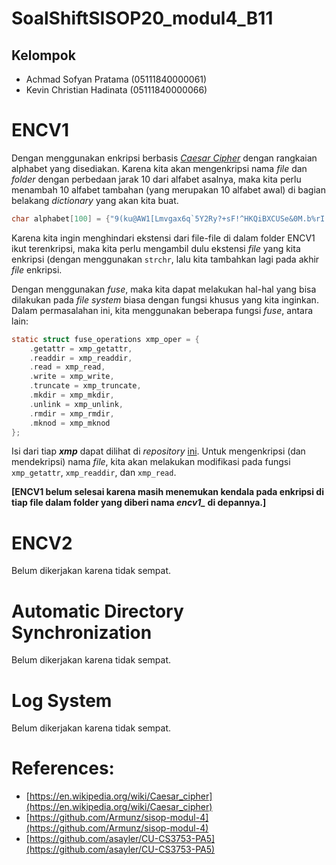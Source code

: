 # SoalShiftSISOP20_modul4_B11
## Kelompok
 - Achmad Sofyan Pratama (05111840000061)
 - Kevin Christian Hadinata (05111840000066)

# ENCV1
Dengan menggunakan enkripsi berbasis [*Caesar Cipher*](https://en.wikipedia.org/wiki/Caesar_cipher) dengan rangkaian alphabet yang disediakan. Karena kita akan mengenkripsi nama *file* dan *folder* dengan perbedaan jarak 10 dari alfabet asalnya, maka kita perlu menambah 10 alfabet tambahan (yang merupakan 10 alfabet awal) di bagian belakang *dictionary* yang akan kita buat.

```c
char alphabet[100] = {"9(ku@AW1[Lmvgax6q`5Y2Ry?+sF!^HKQiBXCUSe&0M.b%rI'7d)o4~VfZ*{#:}ETt$3J-zpc]lnh8,GwP_ND|jO9(ku@AW1[Lm"};
```

Karena kita ingin menghindari ekstensi dari file-file di dalam folder ENCV1 ikut terenkripsi, maka kita perlu mengambil dulu ekstensi *file* yang kita enkripsi (dengan menggunakan `strchr`, lalu kita tambahkan lagi pada akhir *file* enkripsi.

Dengan menggunakan *fuse*, maka kita dapat melakukan hal-hal yang bisa dilakukan pada *file system* biasa dengan fungsi khusus yang kita inginkan. Dalam permasalahan ini, kita menggunakan beberapa fungsi *fuse*, antara lain:
```c
static struct fuse_operations xmp_oper = {
	.getattr = xmp_getattr,
	.readdir = xmp_readdir,
	.read = xmp_read,
	.write = xmp_write,
	.truncate = xmp_truncate,
	.mkdir = xmp_mkdir,
	.unlink = xmp_unlink,
	.rmdir = xmp_rmdir,
	.mknod = xmp_mknod
};
```

Isi dari tiap ***xmp*** dapat dilihat di *repository* [ini](https://github.com/asayler/CU-CS3753-PA5/blob/master/fusexmp.c). Untuk mengenkripsi (dan mendekripsi) nama *file*, kita akan melakukan modifikasi pada fungsi ```xmp_getattr```, ```xmp_readdir```, dan ```xmp_read```.

**[ENCV1 belum selesai karena masih menemukan kendala pada enkripsi di tiap file dalam folder yang diberi nama *encv1_* di depannya.]**

# ENCV2

Belum dikerjakan karena tidak sempat.

# Automatic Directory Synchronization

Belum dikerjakan karena tidak sempat.

# Log System

Belum dikerjakan karena tidak sempat.

# References:
- [https://en.wikipedia.org/wiki/Caesar_cipher](https://en.wikipedia.org/wiki/Caesar_cipher)
-  [https://github.com/Armunz/sisop-modul-4](https://github.com/Armunz/sisop-modul-4)
- [https://github.com/asayler/CU-CS3753-PA5](https://github.com/asayler/CU-CS3753-PA5)
<!--stackedit_data:
eyJoaXN0b3J5IjpbMTc1MjA3MzYwMiwzNDU0MjIxMTgsMTQ2OT
ExODAwMSwtMTg3MTYzMTA2MSwyMTE2MTA3MTI1LDI2NTc1NTQw
XX0=
-->
